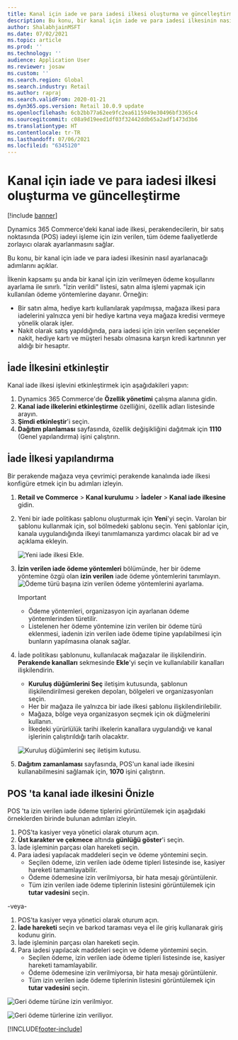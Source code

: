 ```yaml
---
title: Kanal için iade ve para iadesi ilkesi oluşturma ve güncelleştirme
description: Bu konu, bir kanal için iade ve para iadesi ilkesinin nasıl ayarlanacağını açıklar.
author: ShalabhjainMSFT
ms.date: 07/02/2021
ms.topic: article
ms.prod: ''
ms.technology: ''
audience: Application User
ms.reviewer: josaw
ms.custom: ''
ms.search.region: Global
ms.search.industry: Retail
ms.author: rapraj
ms.search.validFrom: 2020-01-21
ms.dyn365.ops.version: Retail 10.0.9 update
ms.openlocfilehash: 6cb2bb77a62ee9fc2ea6115949e30496bf3365c4
ms.sourcegitcommit: c08a9d19eed1df03f32442ddb65a2adf1473d3b6
ms.translationtype: HT
ms.contentlocale: tr-TR
ms.lasthandoff: 07/06/2021
ms.locfileid: "6345120"
---
```

# <a name="create-and-update-a-returns-and-refunds-policy-for-a-channel"></a>Kanal için iade ve para iadesi ilkesi oluşturma ve güncelleştirme

[!include [banner](includes/banner.md)]

Dynamics 365 Commerce'deki kanal iade ilkesi, perakendecilerin, bir satış noktasında (POS) iadeyi işleme için izin verilen, tüm ödeme faaliyetlerde zorlayıcı olarak ayarlanmasını sağlar.  

Bu konu, bir kanal için iade ve para iadesi ilkesinin nasıl ayarlanacağı adımlarını açıklar.

İlkenin kapsamı şu anda bir kanal için izin verilmeyen ödeme koşullarını ayarlama ile sınırlı. "İzin verildi" listesi, satın alma işlemi yapmak için kullanılan ödeme yöntemlerine dayanır. Örneğin:

- Bir satın alma, hediye kartı kullanılarak yapılmışsa, mağaza ilkesi para iadelerini yalnızca yeni bir hediye kartına veya mağaza kredisi vermeye yönelik olarak işler. 
- Nakit olarak satış yapıldığında, para iadesi için izin verilen seçenekler nakit, hediye kartı ve müşteri hesabı olmasına karşın kredi kartınının yer aldığı bir hesaptır. 

## <a name="enable-return-policy"></a>İade İlkesini etkinleştir

Kanal iade ilkesi işlevini etkinleştirmek için aşağıdakileri yapın:

1. Dynamics 365 Commerce'de **Özellik yönetimi** çalışma alanına gidin.
1. **Kanal iade ilkelerini etkinleştirme** özelliğini, özellik adları listesinde arayın.
1. **Şimdi etkinleştir**'i seçin.
1. **Dağıtım planlaması** sayfasında, özellik değişikliğini dağıtmak için **1110** (Genel yapılandırma) işini çalıştırın. 

## <a name="configure-return-policy"></a>İade İlkesi yapılandırma

Bir perakende mağaza veya çevrimiçi perakende kanalında iade ilkesi konfigüre etmek için bu adımları izleyin.

1. **Retail ve Commerce** \> **Kanal kurulumu** \> **İadeler** \> **Kanal iade ilkesine** gidin.

1. Yeni bir iade politikası şablonu oluşturmak için **Yeni**'yi seçin. Varolan bir şablonu kullanmak için, sol bölmedeki şablonu seçin. Yeni şablonlar için, kanala uygulandığında ilkeyi tanımlamanıza yardımcı olacak bir ad ve açıklama ekleyin.

   ![Yeni iade ilkesi Ekle.](media/Return-policy-page1.png)
     
   
1. **İzin verilen iade ödeme yöntemleri** bölümünde, her bir ödeme yöntemine özgü olan **izin verilen** iade ödeme yöntemlerini tanımlayın.
   ![Ödeme türü başına izin verilen ödeme yöntemlerini ayarlama.](media/Return-policy-page2.png)
   
    > [!IMPORTANT]
    > - Ödeme yöntemleri, organizasyon için ayarlanan ödeme yöntemlerinden türetilir.
    > - Listelenen her ödeme yöntemine izin verilen bir ödeme türü eklenmesi, iadenin izin verilen iade ödeme tipine yapılabilmesi için bunların yapılmasına olanak sağlar.
    
1. İade politikası şablonunu, kullanılacak mağazalar ile ilişkilendirin. **Perakende kanalları** sekmesinde **Ekle**'yi seçin ve kullanılabilir kanalları ilişkilendirin. 

    - **Kuruluş düğümlerini Seç** iletişim kutusunda, şablonun ilişkilendirilmesi gereken depoları, bölgeleri ve organizasyonları seçin.
    - Her bir mağaza ile yalnızca bir iade ilkesi şablonu ilişkilendirilebilir.
    - Mağaza, bölge veya organizasyon seçmek için ok düğmelerini kullanın.
    - İlkedeki yürürlülük tarihi ilkelerin kanallara uygulandığı ve kanal işlerinin çalıştırıldığı tarih olacaktır. 

    ![Kuruluş düğümlerini seç iletişim kutusu.](media/Return-policy-page3.png)

1. **Dağıtım zamanlaması** sayfasında, POS'un kanal iade ilkesini kullanabilmesini sağlamak için, **1070** işini çalıştırın.

## <a name="preview-the-channel-return-policy-in-the-pos"></a>POS 'ta kanal iade ilkesini Önizle

POS 'ta izin verilen iade ödeme tiplerini görüntülemek için aşağıdaki örneklerden birinde bulunan adımları izleyin.

1. POS'ta kasiyer veya yönetici olarak oturum açın.
1. **Üst karakter ve çekmece** altında **günlüğü göster**'i seçin.
1. İade işleminin parçası olan hareketi seçin. 
1. Para iadesi yapılacak maddeleri seçin ve ödeme yöntemini seçin.  
    - Seçilen ödeme, izin verilen iade ödeme tipleri listesinde ise, kasiyer hareketi tamamlayabilir.
    - Ödeme ödemesine izin verilmiyorsa, bir hata mesajı görüntülenir.
    - Tüm izin verilen iade ödeme tiplerinin listesini görüntülemek için **tutar vadesini** seçin.

-veya-

1. POS'ta kasiyer veya yönetici olarak oturum açın.
1. **İade hareketi** seçin ve barkod taraması veya el ile giriş kullanarak giriş kodunu girin. 
1. İade işleminin parçası olan hareketi seçin. 
1. Para iadesi yapılacak maddeleri seçin ve ödeme yöntemini seçin.  
    - Seçilen ödeme, izin verilen iade ödeme tipleri listesinde ise, kasiyer hareketi tamamlayabilir.
    - Ödeme ödemesine izin verilmiyorsa, bir hata mesajı görüntülenir.
    - Tüm izin verilen iade ödeme tiplerinin listesini görüntülemek için **tutar vadesini** seçin.

![Geri ödeme türüne izin verilmiyor.](media/Return-policy-page6.png)



![Geri ödeme türlerine izin veriliyor.](media/Return-policy-page5.png)


[!INCLUDE[footer-include](../includes/footer-banner.md)]
